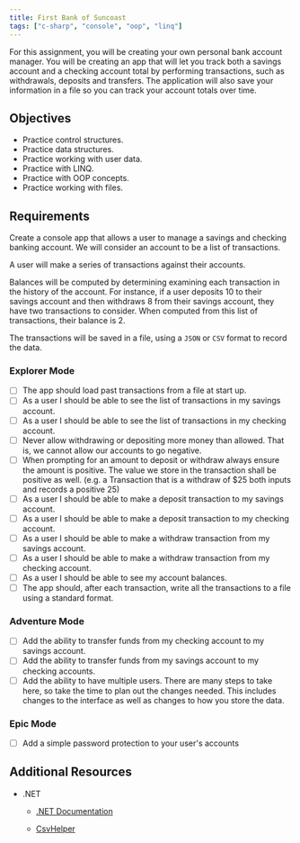 ```yaml
---
title: First Bank of Suncoast
tags: ["c-sharp", "console", "oop", "linq"]
---
```


For this assignment, you will be creating your own personal bank account
manager. You will be creating an app that will let you track both a savings
account and a checking account total by performing transactions, such as
withdrawals, deposits and transfers. The application will also save your
information in a file so you can track your account totals over time.

## Objectives

- Practice control structures.
- Practice data structures.
- Practice working with user data.
- Practice with LINQ.
- Practice with OOP concepts.
- Practice working with files.

## Requirements

Create a console app that allows a user to manage a savings and checking banking
account. We will consider an account to be a list of transactions.

A user will make a series of transactions against their accounts.

Balances will be computed by determining examining each transaction in the history
of the account. For instance, if a user deposits 10 to their savings
account and then withdraws 8 from their savings account, they have two transactions
to consider. When computed from this list of transactions, their balance is 2.

The transactions will be saved in a file, using a `JSON` or `CSV` format to
record the data.

### Explorer Mode

- [ ] The app should load past transactions from a file at start up.
- [ ] As a user I should be able to see the list of transactions in my savings account.
- [ ] As a user I should be able to see the list of transactions in my checking account.
- [ ] Never allow withdrawing or depositing more money than allowed. That is, we
      cannot allow our accounts to go negative.
- [ ] When prompting for an amount to deposit or withdraw always ensure the
      amount is positive. The value we store in the transaction shall be
      positive as well. (e.g. a Transaction that is a withdraw of \$25 both
      inputs and records a positive 25)
- [ ] As a user I should be able to make a deposit transaction to my savings
      account.
- [ ] As a user I should be able to make a deposit transaction to my checking
      account.
- [ ] As a user I should be able to make a withdraw transaction from my savings
      account.
- [ ] As a user I should be able to make a withdraw transaction from my checking
      account.
- [ ] As a user I should be able to see my account balances.
- [ ] The app should, after each transaction, write all the transactions to a
      file using a standard format.

### Adventure Mode

- [ ] Add the ability to transfer funds from my checking account to my savings
      account.
- [ ] Add the ability to transfer funds from my savings account to my checking
      accounts.
- [ ] Add the ability to have multiple users. There are many steps to take here,
      so take the time to plan out the changes needed. This includes changes to
      the interface as well as changes to how you store the data.

### Epic Mode

- [ ] Add a simple password protection to your user's accounts

## Additional Resources

- .NET

  - [.NET Documentation](https://docs.microsoft.com/en-us/dotnet/)

  - [CsvHelper](https://joshclose.github.io/CsvHelper/getting-started)
